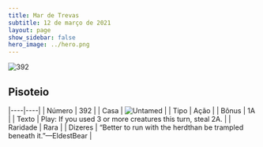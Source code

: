 ```yaml
---
title: Mar de Trevas
subtitle: 12 de março de 2021
layout: page
show_sidebar: false
hero_image: ../hero.png
---
```


![392](https://cdn.keyforgegame.com/media/card_front/pt/496_392_QV8XP6G2RJ4V_pt.png)

## Pisoteio

|----|----|
| Número | 392 |
| Casa | ![Untamed](https://archonarcana.com/images/thumb/b/bd/Untamed.png/22px-Untamed.png "Indomados") |
| Tipo | Ação |
| Bônus | 1A |
| Texto | Play: If you used 3 or more creatures this turn, steal 2A. |
| Raridade | Rara |
| Dizeres | “Better to run with the herd<softreturn>than be trampled beneath it.”<softreturn>—Eldest<nonbreak>Bear |
